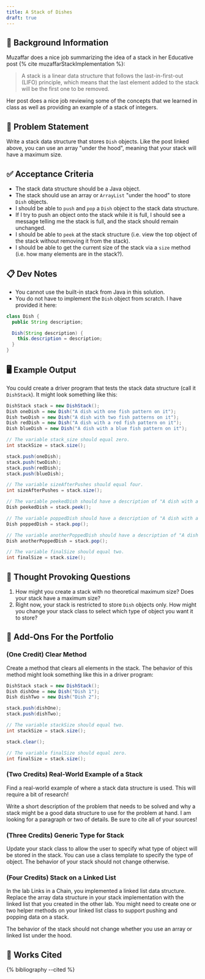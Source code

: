 ```yaml
---
title: A Stack of Dishes
draft: true
---
```


## 🔖 Background Information

Muzaffar does a nice job summarizing the idea of a stack in her Educative post {% cite muzaffarStackImplementation %}:

> A stack is a linear data structure that follows the last-in-first-out (LIFO) principle, which means that the last element added to the stack will be the first one to be removed.

Her post does a nice job reviewing some of the concepts that we learned in class as well as providing an example of a stack of integers.

## 🎯 Problem Statement

Write a stack data structure that stores `Dish` objects. Like the post linked above, you can use an array "under the hood", meaning that your stack will have a maximum size.

## ✅ Acceptance Criteria

* The stack data structure should be a Java object.
* The stack should use an array or `ArrayList` "under the hood" to store `Dish` objects.
* I should be able to `push` and `pop` a `Dish` object to the stack data structure.
* If I try to push an object onto the stack while it is full, I should see a message telling me the stack is full, and the stack should remain unchanged.
* I should be able to `peek` at the stack structure (i.e. view the top object of the stack without removing it from the stack).
* I should be able to get the current size of the stack via a `size` method (i.e. how many elements are in the stack?).

## 📋 Dev Notes

* You cannot use the built-in stack from Java in this solution.
* You do not have to implement the `Dish` object from scratch. I have provided it here:

```java
class Dish {
  public String description;

  Dish(String description) {
    this.description = description;
  }
}
```

## 🖥️ Example Output

You could create a driver program that tests the stack data structure (call it `DishStack`). It might look something like this:

```java
DishStack stack = new DishStack();
Dish oneDish = new Dish("A dish with one fish pattern on it");
Dish twoDish = new Dish("A dish with two fish patterns on it");
Dish redDish = new Dish("A dish with a red fish pattern on it");
Dish blueDish = new Dish("A dish with a blue fish pattern on it");

// The variable stack_size should equal zero.
int stackSize = stack.size();

stack.push(oneDish);
stack.push(twoDish);
stack.push(redDish);
stack.push(blueDish);

// The variable sizeAfterPushes should equal four.
int sizeAfterPushes = stack.size();

// The variable peekedDish should have a description of "A dish with a blue fish pattern on it"
Dish peekedDish = stack.peek();

// The variable poppedDish should have a description of "A dish with a blue fish pattern on it"
Dish poppedDish = stack.pop();

// The variable anotherPoppedDish should have a description of "A dish with a red fish pattern on it"
Dish anotherPoppedDish = stack.pop();

// The variable finalSize should equal two.
int finalSize = stack.size();
```

## 📝 Thought Provoking Questions

1. How might you create a stack with no theoretical maximum size? Does your stack have a maximum size?
2. Right now, your stack is restricted to store `Dish` objects only. How might you change your stack class to select which type of object you want it to store?

## 💼 Add-Ons For the Portfolio

### (One Credit) Clear Method

Create a method that clears all elements in the stack. The behavior of this method might look something like this in a driver program:

```java
DishStack stack = new DishStack();
Dish dishOne = new Dish("Dish 1");
Dish dishTwo = new Dish("Dish 2");

stack.push(dishOne);
stack.push(dishTwo);

// The variable stackSize should equal two.
int stackSize = stack.size();

stack.clear();

// The variable finalSize should equal zero.
int finalSize = stack.size();
```

### (Two Credits) Real-World Example of a Stack

Find a real-world example of where a stack data structure is used. This will require a bit of research!

Write a short description of the problem that needs to be solved and why a stack might be a good data structure to use for the problem at hand. I am looking for a paragraph or two of details. Be sure to cite all of your sources!

### (Three Credits) Generic Type for Stack

Update your stack class to allow the user to specify what type of object will be stored in the stack. You can use a class template to specify the type of object. The behavior of your stack should not change otherwise.

### (Four Credits) Stack on a Linked List

In the lab Links in a Chain, you implemented a linked list data structure. Replace the array data structure in your stack implementation with the linked list that you created in the other lab. You might need to create one or two helper methods on your linked list class to support pushing and popping data on a stack.

The behavior of the stack should not change whether you use an array or linked list under the hood.

## 📘 Works Cited

{% bibliography --cited %}
